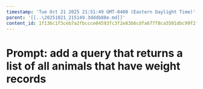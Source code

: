 ```yaml
---
timestamp: 'Tue Oct 21 2025 21:51:49 GMT-0400 (Eastern Daylight Time)'
parent: '[[..\20251021_215149.3dddb88e.md]]'
content_id: 1f136c1f3ceb7a2fbccce04593fc3f2e83b6cdfa677f8ca5501dbc99f2fa324a
---
```


# Prompt: add a query that returns a list of all animals that have weight records
